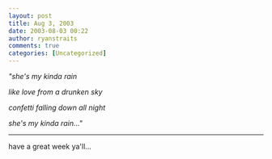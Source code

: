 ```yaml
---
layout: post
title: Aug 3, 2003
date: 2003-08-03 00:22
author: ryanstraits
comments: true
categories: [Uncategorized]
---
```

<em>"she's my kinda rain</em>

<em>like love from a drunken sky</em>

<em>confetti falling down all night</em>

<em>she's my kinda rain..."</em>

---

have a great week ya'll...
